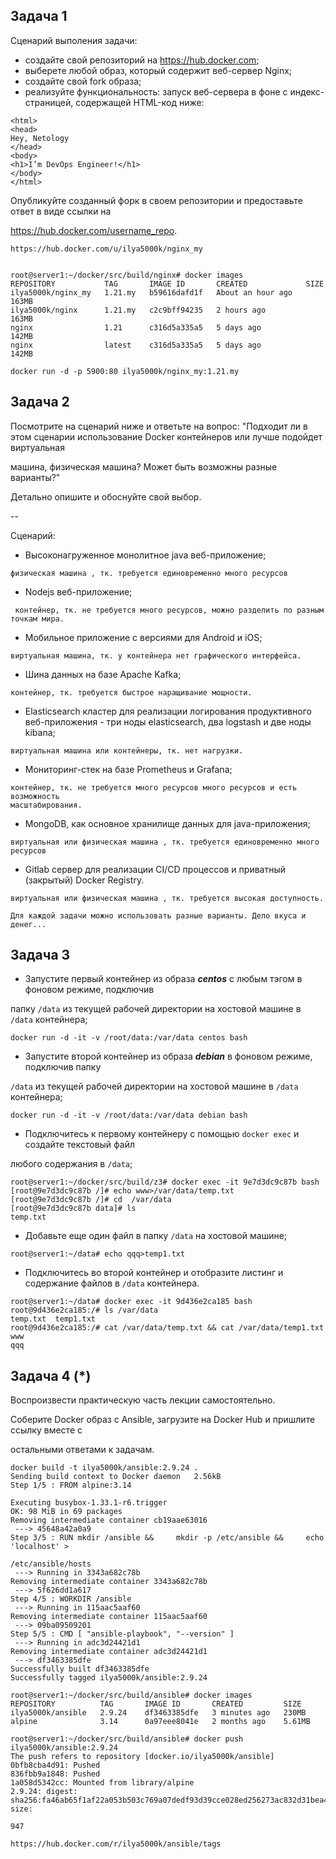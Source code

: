 ## Задача 1

Сценарий выполения задачи:

- создайте свой репозиторий на https://hub.docker.com;
- выберете любой образ, который содержит веб-сервер Nginx;
- создайте свой fork образа;
- реализуйте функциональность:
запуск веб-сервера в фоне с индекс-страницей, содержащей HTML-код ниже:
```
<html>
<head>
Hey, Netology
</head>
<body>
<h1>I’m DevOps Engineer!</h1>
</body>
</html>
```
Опубликуйте созданный форк в своем репозитории и предоставьте ответ в виде ссылки на 

https://hub.docker.com/username_repo.

```
https://hub.docker.com/u/ilya5000k/nginx_my
```
```

root@server1:~/docker/src/build/nginx# docker images
REPOSITORY           TAG       IMAGE ID       CREATED             SIZE
ilya5000k/nginx_my   1.21.my   b59616dafd1f   About an hour ago   163MB
ilya5000k/nginx      1.21.my   c2c9bff94235   2 hours ago         163MB
nginx                1.21      c316d5a335a5   5 days ago          142MB
nginx                latest    c316d5a335a5   5 days ago          142MB

docker run -d -p 5900:80 ilya5000k/nginx_my:1.21.my

```

## Задача 2

Посмотрите на сценарий ниже и ответьте на вопрос:
"Подходит ли в этом сценарии использование Docker контейнеров или лучше подойдет виртуальная 

машина, физическая машина? Может быть возможны разные варианты?"

Детально опишите и обоснуйте свой выбор.

--

Сценарий:

- Высоконагруженное монолитное java веб-приложение;
 ```
 физическая машина , тк. требуется единовременно много ресурсов
 ```
- Nodejs веб-приложение; 
```
 контейнер, тк. не требуется много ресурсов, можно разделить по разным точкам мира.
```
- Мобильное приложение c версиями для Android и iOS;
 ```
 виртуальная машина, тк. у контейнера нет графического интерфейса.
```
- Шина данных на базе Apache Kafka;
 ```
 контейнер, тк. требуется быстрое наращивание мощности.
```
- Elasticsearch кластер для реализации логирования продуктивного веб-приложения - три ноды 
elasticsearch, два logstash и две ноды kibana;
```
виртуальная машина или контейнеры, тк. нет нагрузки. 
```

- Мониторинг-стек на базе Prometheus и Grafana;
 ```
 контейнер, тк. не требуется много ресурсов много ресурсов и есть возможность 
масштабирования.
```

- MongoDB, как основное хранилище данных для java-приложения;
 ```
 виртуальная или физическая машина , тк. требуется единовременно много ресурсов
```
- Gitlab сервер для реализации CI/CD процессов и приватный (закрытый) Docker Registry.
```
виртуальная или физическая машина , тк. требуется высокая доступность.
````
```
Для каждой задачи можно использовать разные варианты. Дело вкуса и денег...
```

## Задача 3

- Запустите первый контейнер из образа ***centos*** c любым тэгом в фоновом режиме, подключив 

папку ```/data``` из текущей рабочей директории на хостовой машине в ```/data``` контейнера;
```
docker run -d -it -v /root/data:/var/data centos bash
```

- Запустите второй контейнер из образа ***debian*** в фоновом режиме, подключив папку 

```/data``` из текущей рабочей директории на хостовой машине в ```/data``` контейнера;
```
docker run -d -it -v /root/data:/var/data debian bash
```

- Подключитесь к первому контейнеру с помощью ```docker exec``` и создайте текстовый файл 

любого содержания в ```/data```;
```
root@server1:~/docker/src/build/z3# docker exec -it 9e7d3dc9c87b bash
[root@9e7d3dc9c87b /]# echo www>/var/data/temp.txt
[root@9e7d3dc9c87b /]# cd  /var/data
[root@9e7d3dc9c87b data]# ls
temp.txt
```

- Добавьте еще один файл в папку ```/data``` на хостовой машине;
```
root@server1:~/data# echo qqq>temp1.txt
```


- Подключитесь во второй контейнер и отобразите листинг и содержание файлов в ```/data``` 
контейнера.
```
root@server1:~/data# docker exec -it 9d436e2ca185 bash
root@9d436e2ca185:/# ls /var/data
temp.txt  temp1.txt
root@9d436e2ca185:/# cat /var/data/temp.txt && cat /var/data/temp1.txt
www
qqq
```


## Задача 4 (*)

Воспроизвести практическую часть лекции самостоятельно.

Соберите Docker образ с Ansible, загрузите на Docker Hub и пришлите ссылку вместе с 

остальными ответами к задачам.




```
docker build -t ilya5000k/ansible:2.9.24 .
Sending build context to Docker daemon   2.56kB
Step 1/5 : FROM alpine:3.14

Executing busybox-1.33.1-r6.trigger
OK: 98 MiB in 69 packages
Removing intermediate container cb19aae63016
 ---> 45648a42a0a9
Step 3/5 : RUN mkdir /ansible &&     mkdir -p /etc/ansible &&     echo 'localhost' > 

/etc/ansible/hosts
 ---> Running in 3343a682c78b
Removing intermediate container 3343a682c78b
 ---> 5f626dd1a617
Step 4/5 : WORKDIR /ansible
 ---> Running in 115aac5aaf60
Removing intermediate container 115aac5aaf60
 ---> 09ba09509201
Step 5/5 : CMD [ "ansible-playbook", "--version" ]
 ---> Running in adc3d24421d1
Removing intermediate container adc3d24421d1
 ---> df3463385dfe
Successfully built df3463385dfe
Successfully tagged ilya5000k/ansible:2.9.24

root@server1:~/docker/src/build/ansible# docker images
REPOSITORY          TAG       IMAGE ID       CREATED         SIZE
ilya5000k/ansible   2.9.24    df3463385dfe   3 minutes ago   230MB
alpine              3.14      0a97eee8041e   2 months ago    5.61MB

root@server1:~/docker/src/build/ansible# docker push ilya5000k/ansible:2.9.24
The push refers to repository [docker.io/ilya5000k/ansible]
0bfb8cba4d91: Pushed
836fbb9a1848: Pushed
1a058d5342cc: Mounted from library/alpine
2.9.24: digest: sha256:fa46ab65f1af22a053b503c769a07dedf93d39cce028ed256273ac832d31bea4 size: 

947
```

```
https://hub.docker.com/r/ilya5000k/ansible/tags
```
